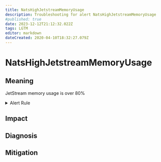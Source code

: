 ```yaml
---
title: NatsHighJetstreamMemoryUsage
description: Troubleshooting for alert NatsHighJetstreamMemoryUsage
#published: true
date: 2023-12-12T21:12:32.022Z
tags: LGTM
editor: markdown
dateCreated: 2020-04-10T18:32:27.079Z
---
```


# NatsHighJetstreamMemoryUsage

## Meaning
[//]: # "Short paragraph that explains what the alert means"
JetStream memory usage is over 80%

<details>
  <summary>Alert Rule</summary>

  ```yaml
alert: NatsHighJetstreamMemoryUsage
expr: gnatsd_varz_jetstream_stats_memory / gnatsd_varz_jetstream_config_max_memory > 0.8
for: 5m
labels:
    severity: warning
annotations:
    summary: Nats high JetStream memory usage (instance {{ $labels.instance }})
    description: |-
        JetStream memory usage is over 80%
          VALUE = {{ $value }}
          LABELS = {{ $labels }}
    runbook: http://wiki.ringsq.io/runbook/NatsHighJetstreamMemoryUsage

  ```
</details>


## Impact
[//]: # "What could / will happen if the alert is not addressed"



## Diagnosis
[//]: # "Steps to take to identify the cause of the problem"



## Mitigation
[//]: # "The steps necessary to resolve the alert"
